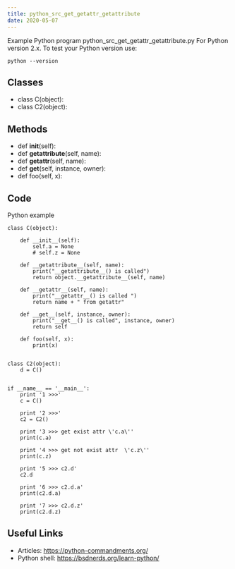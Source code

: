 ```yaml
---
title: python_src_get_getattr_getattribute
date: 2020-05-07
---
```

Example Python program python_src_get_getattr_getattribute.py
For Python version 2.x.
To test your Python version use:

    python --version


## Classes

* class C(object):
* class C2(object):

## Methods

* def __init__(self):
* def __getattribute__(self, name):
* def __getattr__(self, name):
* def __get__(self, instance, owner):
* def foo(self, x):

## Code

Python example

    class C(object):
    
        def __init__(self):
            self.a = None
            # self.z = None
    
        def __getattribute__(self, name):
            print("__getattribute__() is called")
            return object.__getattribute__(self, name)
    
        def __getattr__(self, name):
            print("__getattr__() is called ")
            return name + " from getattr"
    
        def __get__(self, instance, owner):
            print("__get__() is called", instance, owner)
            return self
    
        def foo(self, x):
            print(x)
    
    
    class C2(object):
        d = C()
    
    
    if __name__ == '__main__':
        print '1 >>>'
        c = C()
    
        print '2 >>>'
        c2 = C2()
    
        print '3 >>> get exist attr \'c.a\''
        print(c.a)
    
        print '4 >>> get not exist attr  \'c.z\''
        print(c.z)
    
        print '5 >>> c2.d'
        c2.d
    
        print '6 >>> c2.d.a'
        print(c2.d.a)
    
        print '7 >>> c2.d.z'
        print(c2.d.z)
    
    

## Useful Links

- Articles: https://python-commandments.org/
- Python shell: https://bsdnerds.org/learn-python/
